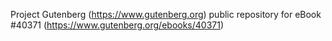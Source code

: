 Project Gutenberg (https://www.gutenberg.org) public repository for eBook #40371 (https://www.gutenberg.org/ebooks/40371)
